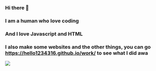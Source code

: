 

### Hi there 👋

### I am a human who love coding

### And I love Javascript and HTML

### I also make some websites and the other things, you can go https://hello1234316.github.io/work/ to see what I did awa

![](https://github-readme-stats.vercel.app/api?username=hello1234316)

